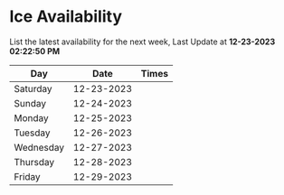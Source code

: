 # Ice Availability

List the latest availability for the next week, Last Update at **12-23-2023 02:22:50 PM**

| Day         | Date        | Times       |
| ----------- | ----------- | ----------- |
|Saturday|12-23-2023||
|Sunday|12-24-2023||
|Monday|12-25-2023||
|Tuesday|12-26-2023||
|Wednesday|12-27-2023||
|Thursday|12-28-2023||
|Friday|12-29-2023||
